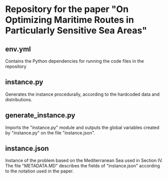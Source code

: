 # Repository for the paper "On Optimizing Maritime Routes in Particularly Sensitive Sea Areas"

## env.yml
Contains the Python dependencies for running the code files in the repository

## instance.py
Generates the instance procedurally, according to the hardcoded data and distributions.

## generate_instance.py
Imports the "instance.py" module and outputs the global variables created by "instance.py" on the file "instance.json".

## instance.json
Instance of the problem based on the Mediterranean Sea used in Section IV.
The file "METADATA.MD" describes the fields of "instance.json" according to the notation used in the paper.


